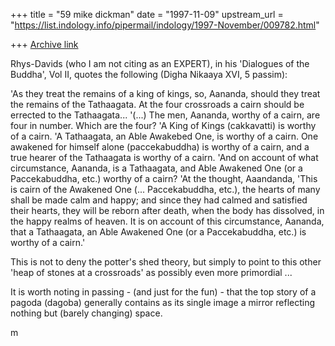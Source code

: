 +++
title = "59 mike dickman"
date = "1997-11-09"
upstream_url = "https://list.indology.info/pipermail/indology/1997-November/009782.html"

+++
[Archive link](https://list.indology.info/pipermail/indology/1997-November/009782.html)

Rhys-Davids (who I am not citing as an EXPERT), in his 'Dialogues of the
Buddha', Vol II, quotes the following (Digha Nikaaya XVI, 5 passim):

'As they treat the remains of a king of kings, so, Aananda, should they
treat the remains of the Tathaagata. At the four crossroads a cairn should
be errected to the Tathaagata...
'(...) The men, Aananda, worthy of a cairn, are four in number. Which are
the four?
'A King of Kings (cakkavatti) is worthy of a cairn.
'A Tathaagata, an Able Awakebed One, is worthy of a cairn. One awakened for
himself alone (paccekabuddha) is worthy of a cairn, and a true hearer of
the Tathaagata is worthy of a cairn.
'And on account of what circumstance, Aananda, is a Tathaagata, and Able
Awakened One (or a Paccekabuddha, etc.) worthy of a cairn?
'At the thought, Aaandanda, 'This is cairn of the Awakened One (...
Paccekabuddha, etc.), the hearts of many shall be made calm and happy; and
since they had calmed and satisfied their hearts, they will be reborn after
death, when the body has dissolved, in the happy realms of heaven. It is on
account of this circumstance, Aananda, that a Tathaagata, an Able Awakened
One (or a Paccekabuddha, etc.) is worthy of a cairn.'

This is not to deny the potter's shed theory, but simply to point to this
other 'heap of stones at a crossroads' as possibly even more primordial ...

It is worth noting in passing - (and just for the fun) - that the top story
of a pagoda (dagoba) generally contains as its single image a mirror
reflecting nothing but (barely changing) space.

m



